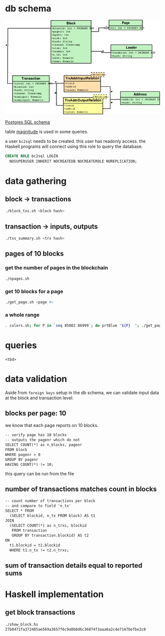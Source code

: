 
# db schema

![](DBschema1.png)

[Postgres SQL schema](bc2sql001.sql)

table [magnitude](table_magnitude.sql) is used in some queries.

a user `bc2sql` needs to be created. this user has readonly access. the Haskell programs will connect using this role to query the database.

``` sql
CREATE ROLE bc2sql LOGIN
  NOSUPERUSER INHERIT NOCREATEDB NOCREATEROLE NOREPLICATION;
```


# data gathering

## block -> transactions

```sh
./block_txs.sh <block hash>
```

## transaction -> inputs, outputs

```sh
./txs_summary.sh <trx hash>
```

## pages of 10 blocks

### get the number of pages in the blockchain

```sh
./npages.sh
```

### get 10 blocks for a page

```sh
./get_page.sh <page #>
```

### a whole range

```sh
. colors.sh; for P in `seq 85002 86999`; do prtBlue "${P}  "; ./get_page.sh ${P} | psql -q -d bc2sql001 --; done
```

# queries

`<tbd>`


# data validation

Aside from `foreign keys` setup in the db schema, we can validate input data at the block and transaction level:

## blocks per page: 10

we know that each page reports on 10 blocks.

```
-- verify page has 10 blocks
-- outputs the pagenr which do not 
SELECT COUNT(*) as n_blocks, pagenr
FROM block
WHERE pagenr > 0
GROUP BY pagenr
HAVING COUNT(*) != 10;
```
this query can be run from the file [](verify_pages.hs)

## number of transactions matches count in blocks

```
-- count number of transactions per block
-- and compare to field 'n_tx'
SELECT * FROM
  (SELECT blockid, n_tx FROM block) AS t1
JOIN 
  (SELECT COUNT(*) as n_trxs, blockid
   FROM transaction
   GROUP BY transaction.blockid) AS t2
ON
  t1.blockid = t2.blockid
  WHERE t1.n_tx != t2.n_trxs;
```

## sum of transaction details equal to reported sums

<tbd>

# Haskell implementation

## get block transactions

```
./show_block.hs 27b0471fa372485ae569a3657f6c9a0b8d6c36874f3aaa6a2c4e7147befbe2c0
```

